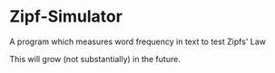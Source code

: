 # Zipf-Simulator
A program which measures word frequency in text to test Zipfs' Law

This will grow (not substantially) in the future.
